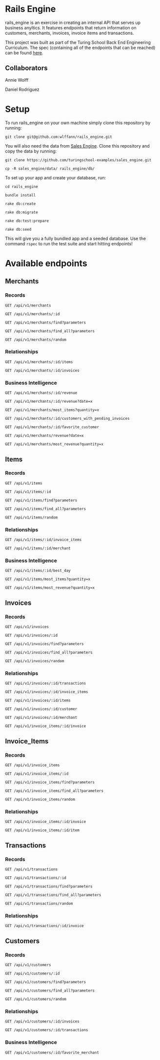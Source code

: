 # Rails Engine

rails_engine is an exercise in creating an internal API that serves up business anyltics. It features endpoints that return information on customers, merchants, invoices, invoice items and transactions.

This project was built as part of the Turing School Back End Engineering Curriculum. The spec (containing all of the endpoints that can be reached) can be found [here](http://backend.turing.io/module3/projects/rails_engine).

## Collaborators
Annie Wolff 

Daniel Rodriguez

# Setup

To run rails_engine on your own machine simply clone this repository by running:

`git clone git@github.com:wlffann/rails_engine.git`

You will also need the data from [Sales Engine](https://github.com/turingschool-examples/sales_engine). Clone this repository and copy the data by running:

`git clone https://github.com/turingschool-examples/sales_engine.git`

`cp -R sales_engine/data/ rails_engine/db/`

To set up your app and create your database, run:

`cd rails_engine`

`bundle install`

`rake db:create`

`rake db:migrate`

`rake db:test:prepare`

`rake db:seed`

This will give you a fully bundled app and a seeded database. Use the command `rspec` to run the test suite and start hitting endpoints!

# Available endpoints

## Merchants

### Records

`GET /api/v1/merchants`

`GET /api/v1/merchants/:id`

`GET /api/v1/merchants/find?parameters`

`GET /api/v1/merchants/find_all?parameters`

`GET /api/v1/merchants/random`

### Relationships

`GET /api/v1/merchants/:id/items`

`GET /api/v1/merchants/:id/invoices`

### Business Intelligence

`GET /api/v1/merchants/:id/revenue`

`GET /api/v1/merchants/:id/revenue?date=x`

`GET /api/v1/merchants/most_items?quantity=x`

`GET /api/v1/merchants/:id/customers_with_pending_invoices`

`GET /api/v1/merchants/:id/favorite_customer`

`GET /api/v1/merchants/revenue?date=x`

`GET /api/v1/merchants/most_revenue?quantity=x`

## Items

### Records

`GET /api/v1/items`

`GET /api/v1/items/:id`

`GET /api/v1/items/find?parameters`

`GET /api/v1/items/find_all?parameters`

`GET /api/v1/items/random`

### Relationships

`GET /api/v1/items/:id/invoice_items`

`GET /api/v1/items/:id/merchant`

### Business Intelligence

`GET /api/v1/items/:id/best_day`

`GET /api/v1/items/most_items?quantity=x`

`GET /api/v1/items/most_revenue?quantity=x`

## Invoices

### Records

`GET /api/v1/invoices`

`GET /api/v1/invoices/:id`

`GET /api/v1/invoices/find?parameters`

`GET /api/v1/invoices/find_all?parameters`

`GET /api/v1/invoices/random`

### Relationships

`GET /api/v1/invoices/:id/transactions`

`GET /api/v1/invoices/:id/invoice_items`

`GET /api/v1/invoices/:id/items`

`GET /api/v1/invoices/:id/customer`

`GET /api/v1/invoices/:id/merchant`

`GET /api/v1/invoice_items/:id/invoice`

## Invoice_Items

### Records

`GET /api/v1/invoice_items`

`GET /api/v1/invoice_items/:id`

`GET /api/v1/invoice_items/find?parameters`

`GET /api/v1/invoice_items/find_all?parameters`

`GET /api/v1/invoice_items/random`

### Relationships

`GET /api/v1/invoice_items/:id/invoice`

`GET /api/v1/invoice_items/:id/item`

## Transactions

### Records

`GET /api/v1/transactions`

`GET /api/v1/transactions/:id`

`GET /api/v1/transactions/find?parameters`

`GET /api/v1/transactions/find_all?parameters`

`GET /api/v1/transactions/random`

### Relationships

`GET /api/v1/transactions/:id/invoice`

## Customers

### Records

`GET /api/v1/customers`

`GET /api/v1/customers/:id`

`GET /api/v1/customers/find?parameters`

`GET /api/v1/customers/find_all?parameters`

`GET /api/v1/customers/random`

### Relationships

`GET /api/v1/customers/:id/invoices`

`GET /api/v1/customers/:id/transactions`

### Business Intelligence

`GET /api/v1/customers/:id/favorite_merchant`

